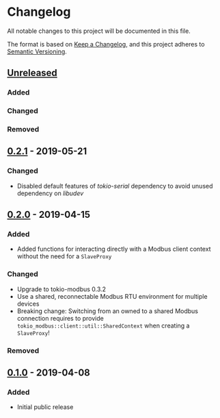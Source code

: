 # Changelog
All notable changes to this project will be documented in this file.

The format is based on [Keep a Changelog](https://keepachangelog.com/en/1.1.0/),
and this project adheres to [Semantic Versioning](https://semver.org/spec/v2.0.0.html).

## [Unreleased]

### Added

### Changed

### Removed

## [0.2.1] - 2019-05-21

### Changed

- Disabled default features of *tokio-serial* dependency to avoid unused dependency
  on *libudev*

## [0.2.0] - 2019-04-15

### Added

- Added functions for interacting directly with a Modbus client context
  without the need for a `SlaveProxy`

### Changed

- Upgrade to tokio-modbus 0.3.2
- Use a shared, reconnectable Modbus RTU environment for multiple devices
- Breaking change: Switching from an owned to a shared Modbus connection
  requires to provide `tokio_modbus::client::util::SharedContext` when
  creating a `SlaveProxy`!

### Removed

## [0.1.0] - 2019-04-08

### Added

- Initial public release

[Unreleased]: https://github.com/slowtec/truebner-smt100/compare/v0.2.1...master
[0.2.1]: https://github.com/slowtec/truebner-smt100/releases/v0.2.1
[0.2.0]: https://github.com/slowtec/truebner-smt100/releases/v0.2.0
[0.1.0]: https://github.com/slowtec/truebner-smt100/releases/v0.1.0
